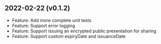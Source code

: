 2022-02-22 (v0.1.2)
-------------------

- Feature: Add more complete unit tests
- Feature: Support error logging
- Feature: Support issuing an encrypted public presentation for sharing
- Feature: Support custom expiryDate and issuanceDate
